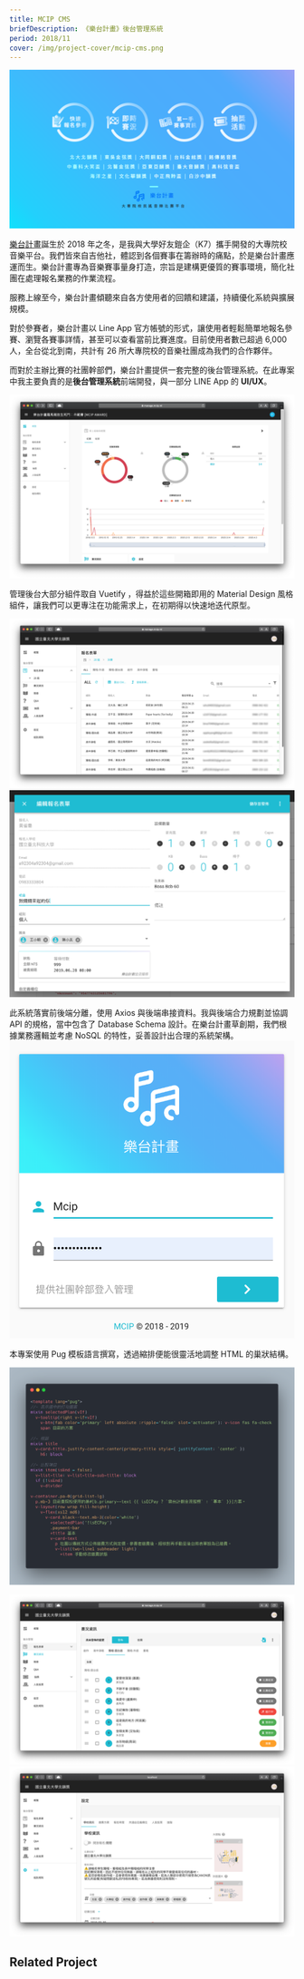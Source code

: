 ```yaml
---
title: MCIP CMS
briefDescription: 《樂台計畫》後台管理系統
period: 2018/11
cover: /img/project-cover/mcip-cms.png
---
```


<script setup lang="ts">
import useProjects from '../../composables/useProjects'
const { projectMap } = useProjects()
const list = [projectMap.value.mcip]
</script>

![](../../assets/img/project/mcip-cms/fb-cover.png)

[樂台計畫](https://mcip.ml/)誕生於 2018 年之冬，是我與大學好友鎧企（K7）攜手開發的大專院校音樂平台。我們皆來自吉他社，體認到各個賽事在籌辦時的痛點，於是樂台計畫應運而生。樂台計畫專為音樂賽事量身打造，宗旨是建構更優質的賽事環境，簡化社團在處理報名業務的作業流程。

服務上線至今，樂台計畫傾聽來自各方使用者的回饋和建議，持續優化系統與擴展規模。

對於參賽者，樂台計畫以 Line App 官方帳號的形式，讓使用者輕鬆簡單地報名參賽、瀏覽各賽事詳情，甚至可以查看當前比賽進度。目前使用者數已超過 6,000 人，全台從北到南，共計有 26 所大專院校的音樂社團成為我們的合作夥伴。

而對於主辦比賽的社團幹部們，樂台計畫提供一套完整的後台管理系統。在此專案中我主要負責的是**後台管理系統**前端開發，與一部分 LINE App 的 **UI/UX**。

![管理後台概覽頁面(Dashboard)](../../assets/img/project/mcip-cms/dashboard.png)

管理後台大部分組件取自 Vuetify ，得益於這些開箱即用的 Material Design 風格組件，讓我們可以更專注在功能需求上，在初期得以快速地迭代原型。

![參賽者報名列表](../../assets/img/project/mcip-cms/forms.png)
![編輯報名表單](../../assets/img/project/mcip-cms/edit-form.png)

此系統落實前後端分離，使用 Axios 與後端串接資料。我與後端合力規劃並協調 API 的規格，當中包含了 Database Schema 設計。在樂台計畫草創期，我們根據業務邏輯並考慮 NoSQL 的特性，妥善設計出合理的系統架構。
![登入畫面](../../assets/img/project/mcip-cms/login.png)

本專案使用 Pug 模板語言撰寫，透過縮排便能很靈活地調整 HTML 的巢狀結構。

![專案中使用的 Pug 模板](../../assets/img/project/mcip-cms/pug.png)

![編輯賽況資訊](../../assets/img/project/mcip-cms/competition.png)
![設定學校資訊](../../assets/img/project/mcip-cms/config.png)

## Related Project

<ProjectList :list="list" class="!mt-10" />
